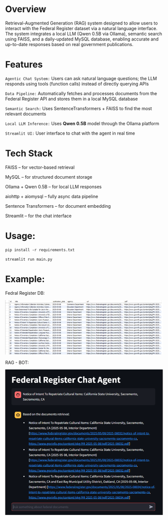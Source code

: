 # Overview
Retrieval-Augmented Generation (RAG) system designed to allow users to interact with the Federal Register dataset via a natural language interface. The system integrates a local LLM (Qwen 0.5B via Ollama), semantic search using FAISS, and a daily-updated MySQL database, enabling accurate and up-to-date responses based on real government publications.

# Features
`Agentic Chat System:` Users can ask natural language questions; the LLM responds using tools (function calls) instead of directly querying APIs

`Data Pipeline:` Automatically fetches and processes documents from the Federal Register API and stores them in a local MySQL database

`Semantic Search:` Uses SentenceTransformers + FAISS to find the most relevant documents

`Local LLM Inference:` Uses **Qwen 0.5B** model through the Ollama platform

`Streamlit UI:` User interface to chat with the agent in real time

# Tech Stack

FAISS – for vector-based retrieval

MySQL – for structured document storage

Ollama + Qwen 0.5B – for local LLM responses

aiohttp + aiomysql – fully async data pipeline

Sentence Transformers – for document embedding

Streamlit – for the chat interface

# Usage: 

```
pip install -r requirements.txt
```

```
streamlit run main.py
```

# Example:

Fedral Register DB:

![DB_IMAGES](images/DB.png)

RAG - BOT:

![rag_bot](images/RAG.png)

